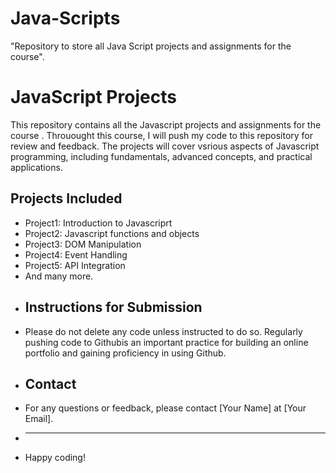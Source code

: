 # Java-Scripts
"Repository to store all Java Script projects and assignments for the course".
# JavaScript Projects
This repository contains all the Javascript projects and assignments for the course . Throuought this course, I will push my code to this repository for review and feedback. The projects will cover vsrious aspects of Javascript programming, including fundamentals, advanced concepts, and practical applications.
## Projects Included
- Project1: Introduction to Javascriprt
- Project2: Javascript functions and objects
- Project3: DOM Manipulation
- Project4: Event Handling
- Project5: API Integration
- And many more.
- ## Instructions for Submission
- Please do not delete any code unless instructed to do so. Regularly pushing code to Githubis an important practice for building an online portfolio and gaining proficiency in using Github.
- ## Contact
- For any questions or feedback, please contact [Your Name] at [Your Email].
- ___
- Happy coding!
